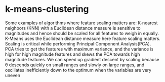 # k-means-clustering

Some examples of algorithms where feature scaling matters are:
K-nearest neighbors (KNN) with a Euclidean distance measure is sensitive to magnitudes and hence should be scaled for all features to weigh in equally.
K-Means uses the Euclidean distance measure here feature scaling matters.
Scaling is critical while performing Principal Component Analysis(PCA). PCA tries to get the features with maximum variance, and the variance is high for high magnitude features and skews the PCA towards high magnitude features.
We can speed up gradient descent by scaling because θ descends quickly on small ranges and slowly on large ranges, and oscillates inefficiently down to the optimum when the variables are very uneven
